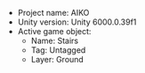 <!-- UNITY CODE ASSIST INSTRUCTIONS START -->
- Project name: AIKO
- Unity version: Unity 6000.0.39f1
- Active game object:
  - Name: Stairs
  - Tag: Untagged
  - Layer: Ground
<!-- UNITY CODE ASSIST INSTRUCTIONS END -->